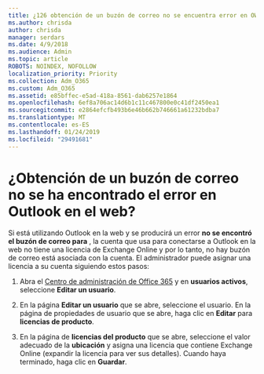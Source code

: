 ```yaml
---
title: ¿126 obtención de un buzón de correo no se encuentra error en OWA?
ms.author: chrisda
author: chrisda
manager: serdars
ms.date: 4/9/2018
ms.audience: Admin
ms.topic: article
ROBOTS: NOINDEX, NOFOLLOW
localization_priority: Priority
ms.collection: Adm_O365
ms.custom: Adm_O365
ms.assetid: e85bffec-e5ad-418a-8561-dab6257e1864
ms.openlocfilehash: 6ef8a706ac14d6b1c11c467800e0c41df2450ea1
ms.sourcegitcommit: e2864efcfb493b6e46b662b746661a61232bdba7
ms.translationtype: MT
ms.contentlocale: es-ES
ms.lasthandoff: 01/24/2019
ms.locfileid: "29491681"
---
```

# <a name="getting-a-mailbox-not-found-error-in-outlook-on-the-web"></a>¿Obtención de un buzón de correo no se ha encontrado el error en Outlook en el web?

Si está utilizando Outlook en la web y se producirá un error **no se encontró el buzón de correo para** , la cuenta que usa para conectarse a Outlook en la web no tiene una licencia de Exchange Online y por lo tanto, no hay buzón de correo está asociada con la cuenta. El administrador puede asignar una licencia a su cuenta siguiendo estos pasos: 
  
1. Abra el [Centro de administración de Office 365](https://portal.office.com/adminportal/home#/homepage) y en **usuarios activos**, seleccione **Editar un usuario**.
    
2. En la página **Editar un usuario** que se abre, seleccione el usuario. En la página de propiedades de usuario que se abre, haga clic en **Editar** para **licencias de producto**.
    
3. En la página de **licencias del producto** que se abre, seleccione el valor adecuado de la **ubicación** y asigna una licencia que contiene Exchange Online (expandir la licencia para ver sus detalles). Cuando haya terminado, haga clic en **Guardar**.
    

